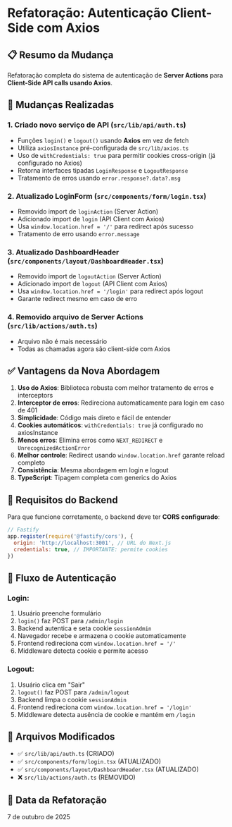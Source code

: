 # Refatoração: Autenticação Client-Side com Axios

## 📋 Resumo da Mudança

Refatoração completa do sistema de autenticação de **Server Actions** para **Client-Side API calls usando Axios**.

## 🔄 Mudanças Realizadas

### 1. **Criado novo serviço de API** (`src/lib/api/auth.ts`)
- Funções `login()` e `logout()` usando **Axios** em vez de fetch
- Utiliza `axiosInstance` pré-configurada de `src/lib/axios.ts`
- Uso de `withCredentials: true` para permitir cookies cross-origin (já configurado no Axios)
- Retorna interfaces tipadas `LoginResponse` e `LogoutResponse`
- Tratamento de erros usando `error.response?.data?.msg`

### 2. **Atualizado LoginForm** (`src/components/form/login.tsx`)
- Removido import de `loginAction` (Server Action)
- Adicionado import de `login` (API Client com Axios)
- Usa `window.location.href = '/'` para redirect após sucesso
- Tratamento de erro usando `error.message`

### 3. **Atualizado DashboardHeader** (`src/components/layout/DashboardHeader.tsx`)
- Removido import de `logoutAction` (Server Action)
- Adicionado import de `logout` (API Client com Axios)
- Usa `window.location.href = '/login'` para redirect após logout
- Garante redirect mesmo em caso de erro

### 4. **Removido arquivo de Server Actions** (`src/lib/actions/auth.ts`)
- Arquivo não é mais necessário
- Todas as chamadas agora são client-side com Axios

## ✅ Vantagens da Nova Abordagem

1. **Uso do Axios**: Biblioteca robusta com melhor tratamento de erros e interceptors
2. **Interceptor de erros**: Redireciona automaticamente para login em caso de 401
3. **Simplicidade**: Código mais direto e fácil de entender
4. **Cookies automáticos**: `withCredentials: true` já configurado no axiosInstance
5. **Menos erros**: Elimina erros como `NEXT_REDIRECT` e `UnrecognizedActionError`
6. **Melhor controle**: Redirect usando `window.location.href` garante reload completo
7. **Consistência**: Mesma abordagem em login e logout
8. **TypeScript**: Tipagem completa com generics do Axios

## 🔧 Requisitos do Backend

Para que funcione corretamente, o backend deve ter **CORS configurado**:

```javascript
// Fastify
app.register(require('@fastify/cors'), {
  origin: 'http://localhost:3001', // URL do Next.js
  credentials: true, // IMPORTANTE: permite cookies
})
```

## 📝 Fluxo de Autenticação

### Login:
1. Usuário preenche formulário
2. `login()` faz POST para `/admin/login`
3. Backend autentica e seta cookie `sessionAdmin`
4. Navegador recebe e armazena o cookie automaticamente
5. Frontend redireciona com `window.location.href = '/'`
6. Middleware detecta cookie e permite acesso

### Logout:
1. Usuário clica em "Sair"
2. `logout()` faz POST para `/admin/logout`
3. Backend limpa o cookie `sessionAdmin`
4. Frontend redireciona com `window.location.href = '/login'`
5. Middleware detecta ausência de cookie e mantém em `/login`

## 🎯 Arquivos Modificados

- ✅ `src/lib/api/auth.ts` (CRIADO)
- ✅ `src/components/form/login.tsx` (ATUALIZADO)
- ✅ `src/components/layout/DashboardHeader.tsx` (ATUALIZADO)
- ❌ `src/lib/actions/auth.ts` (REMOVIDO)

## 📅 Data da Refatoração

7 de outubro de 2025
